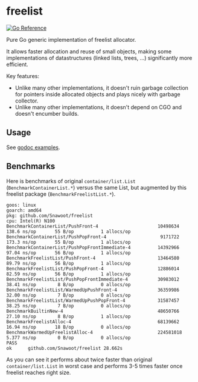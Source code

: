 # freelist

[![Go Reference](https://pkg.go.dev/badge/github.com/Snawoot/freelist.svg)](https://pkg.go.dev/github.com/Snawoot/freelist)

Pure Go generic implementation of freelist allocator.

It allows faster allocation and reuse of small objects, making some implementations of datastructures (linked lists, trees, ...) significantly more efficient.

Key features:

* Unlike many other implementations, it doesn't ruin garbage collection for pointers inside allocated objects and plays nicely with garbage collector.
* Unlike many other implementations, it doesn't depend on CGO and doesn't encumber builds.

## Usage

See [godoc examples](https://pkg.go.dev/github.com/Snawoot/freelist#pkg-examples).

## Benchmarks

Here is benchmarks of original `container/list.List` (`BenchmarkContainerList.*`) versus the same List, but augmented by this freelist package (`BenchmarkFreelistList.*`).

```
goos: linux
goarch: amd64
pkg: github.com/Snawoot/freelist
cpu: Intel(R) N100
BenchmarkContainerList/PushFront-4                     	10498634	        138.6 ns/op	      55 B/op	       1 allocs/op
BenchmarkContainerList/PushPopFront-4                  	 9171722	        173.3 ns/op	      55 B/op	       1 allocs/op
BenchmarkContainerList/PushPopFrontImmediate-4         	14392966	        97.04 ns/op	      56 B/op	       1 allocs/op
BenchmarkFreelistList/PushFront-4                      	13464580	        89.79 ns/op	      56 B/op	       1 allocs/op
BenchmarkFreelistList/PushPopFront-4                   	12886014	        82.59 ns/op	      56 B/op	       1 allocs/op
BenchmarkFreelistList/PushPopFrontImmediate-4          	30983012	        38.41 ns/op	       8 B/op	       0 allocs/op
BenchmarkFreelistList/WarmedUpPushFront-4              	36359986	        32.00 ns/op	       7 B/op	       0 allocs/op
BenchmarkFreelistList/WarmedUpPushPopFront-4           	31587457	        38.25 ns/op	       7 B/op	       0 allocs/op
BenchmarkBuiltinNew-4                                  	48650766	        27.10 ns/op	       8 B/op	       1 allocs/op
BenchmarkFreelistAlloc-4                               	68139662	        16.94 ns/op	      18 B/op	       0 allocs/op
BenchmarkWarmedUpFreelistAlloc-4                       	224581018	        5.377 ns/op	       0 B/op	       0 allocs/op
PASS
ok  	github.com/Snawoot/freelist	28.662s
```

As you can see it performs about twice faster than original `container/list.List` in worst case and performs 3-5 times faster once freelist reaches right size.
